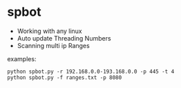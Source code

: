 # spbot

- Working with any linux
- Auto update Threading Numbers
- Scanning multi ip Ranges 


examples:

	python spbot.py -r 192.168.0.0-193.168.0.0 -p 445 -t 4
	python spbot.py -f ranges.txt -p 8080

